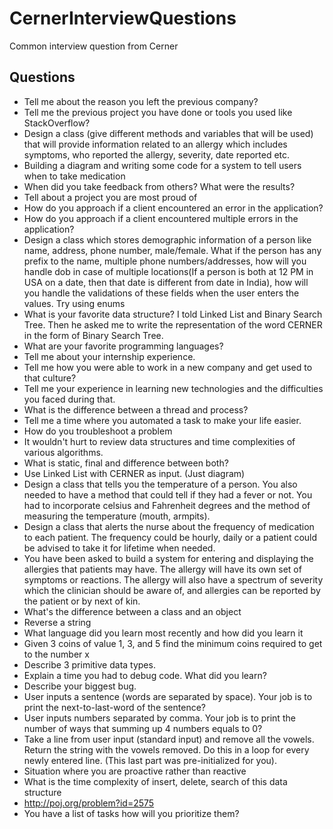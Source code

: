 # CernerInterviewQuestions
Common interview question from Cerner

## Questions
* Tell me about the reason you left the previous company?  
* Tell me the previous project you have done or tools you used like StackOverflow?  
* Design a class (give different methods and variables that will be used) that will provide information related to an allergy which includes symptoms, who reported the allergy, severity, date reported etc.
* Building a diagram and writing some code for a system to tell users when to take medication  
* When did you take feedback from others? What were the results?
* Tell about a project you are most proud of
* How do you approach if a client encountered an error in the application?
* How do you approach if a client encountered multiple errors in the application?
* Design a class which stores demographic information of a person like name, address, phone number, male/female. What if the person has any prefix to the name, multiple phone numbers/addresses, how will you handle dob in case of multiple locations(If a person is both at 12 PM in USA on a date, then that date is different from date in India), how will you handle the validations of these fields when the user enters the values. Try using enums  
* What is your favorite data structure? I told Linked List and Binary Search Tree. Then he asked me to write the representation of the word CERNER in the form of Binary Search Tree.
* What are your favorite programming languages?
* Tell me about your internship experience.
* Tell me how you were able to work in a new company and get used to that culture?
* Tell me your experience in learning new technologies and the difficulties you faced during that. 
* What is the difference between a thread and process?
* Tell me a time where you automated a task to make your life easier.
* How do you troubleshoot a problem
* It wouldn't hurt to review data structures and time complexities of various algorithms.
* What is static, final and difference between both?  
* Use Linked List with CERNER as input. (Just diagram)  
* Design a class that tells you the temperature of a person. You also needed to have a method that could tell if they had a fever or not. You had to incorporate celsius and Fahrenheit degrees and the method of measuring the temperature (mouth, armpits). 
* Design a class that alerts the nurse about the frequency of medication to each patient. The frequency could be hourly, daily or a patient could be advised to take it for lifetime when needed.  
* You have been asked to build a system for entering and displaying the allergies that patients may have. The allergy will have its own set of symptoms or reactions. The allergy will also have a spectrum of severity which the clinician should be aware of, and allergies can be reported by the patient or by next of kin.  
* What's the difference between a class and an object  
* Reverse a string
* What language did you learn most recently and how did you learn it
* Given 3 coins of value 1, 3, and 5 find the minimum coins required to get to the number x
* Describe 3 primitive data types.
* Explain a time you had to debug code. What did you learn?
* Describe your biggest bug.
* User inputs a sentence (words are separated by space). Your job is to print the next-to-last-word of the sentence?
* User inputs numbers separated by comma. Your job is to print the number of ways that summing up 4 numbers equals to 0?  
* Take a line from user input (standard input) and remove all the vowels. Return the string with the vowels removed. Do this in a loop for every newly entered line. (This last part was pre-initialized for you).  
* Situation where you are proactive rather than reactive  
* What is the time complexity of insert, delete, search of this data structure  
* http://poj.org/problem?id=2575
* You have a list of tasks how will you prioritize them?
